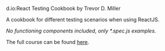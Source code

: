 d.io:React Testing Cookbook by Trevor D. Miller

A cookbook for different testing scenarios when using ReactJS.

_No functioning components included, only *.spec.js examples._

The full course can be found [here](https://egghead.io/series/react-testing-cookbook).

